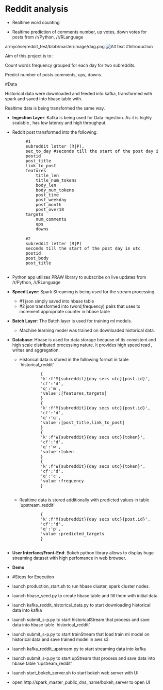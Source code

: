 # Reddit analysis       

* Realtime word counting

* Realtime prediction of comments number, up votes, down votes for posts from /r/Python, /r/RLanguage

armyohse/reddit_test/blob/master/image/dag.png
![Alt text](https://github.com/armyohse/reddit_test/blob/master/image/dag.png?raw=true "Optional Title")
#Introduction

Aim of this project is to :

Count words frequency grouped for each day for two subreddits.

Predict number of posts comments, ups, downs.

#Data

Historical data were downloaded and feeded into kafka, transformed with spark and saved into hbase table with.

Realtime data is being transformed the same way.


* **Ingestion Layer**: Kafka is being used for Data Ingestion. As it is highly scalable , has low latency and high throughput.

 * Reddit post transformed into the following:
 <pre>
        #1
        subreddit letter (R|P),
        sec_to_day #seconds till the start of the post day in utc
        postid
        post_title
        link_to_post
        features
            title_len
            title_num_tokens
            body_len
            body_num_tokens
            post_time
            post_weekday
            post_month
            post_over18
        targets
            num_comments
            ups
            downs

        #2
        subreddit letter (R|P)
        seconds till the start of the post day in utc
        postid
        post_body
        post_title
 </pre>
 * Python app utilizes PRAW library to subscribe on live updates from /r/Python, /r/RLanguage
 
* **Speed Layer**: Spark Streaming is being used for the stream processing. 
  * #1 json simply saved into hbase table
  * #2 json transformed into (word,frequency) pairs that uses to increment appropriate counter in hbase table
  
* **Batch Layer**: The Batch layer is used for training ml models.
  * Machine learning model was trained on downloaded historical data.

* **Database**: Hbase is used for data storage  because of its consistent and high scale distributed processing nature.
    It provides high speed read , writes and aggregation.
   * Historical data is stored in the following format in table 'historical_reddit'
   <pre>
             {
             'k':f'M{subreddit}{day secs utc}{post.id}',
             'cf':'d',
             'q':'m',
             'value':[features,targets]
             }
             {
             'k':f'M{subreddit}{day secs utc}{post.id}',
             'cf':'d',
             'q':'g',
             'value':[post_title,link_to_post]
             }
             {
             'k':f'W{subreddit}{day secs utc}{token}',
             'cf':'d',
             'q':'w',
             'value':token
             }
             {
             'k':f'W{subreddit}{day secs utc}{token}',
             'cf':'d',
             'q':'c',
             'value':frequency
             }
    </pre>           
   * Realtime data is stored additionally with predicted values in table 'upstream_reddit'
   <pre>
             {
             'k':f'M{subreddit}{day secs utc}{post.id}',
             'cf':'d',
             'q':'p',
             'value':predicted_targets
             }
    </pre>           
   
* **User Interface/Front-End**: Bokeh python library allows to display huge streaming dataset with high perfomance in web browser. 
   

* **Demo** 
  
 * #Steps for Execution
   
  * launch production_start.sh to run hbase cluster, spark cluster nodes.
  * launch hbase_seed.py to create hbase table and fill them with initial data
  * launch kafka_reddit_historical_data.py to start downloading historical data into kafka
  * launch submit_s-p.py to start historicalStream that process and save data into hbase table 'historical_reddit'
  * launch submit_s-p.py to start trainStream that load train ml model on historical data and save trained model in aws s3
  * launch kafka_reddit_upstream.py to start streaming data into kafka
  * launch submit_s-p.py to start upStream that process and save data into hbase table 'upstream_reddit'
  * launch start_bokeh_server.sh to start bokeh web server with UI
  * open http://spark_master_public_dns_name/bokeh_server to open UI
